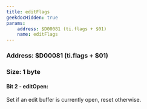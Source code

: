 ```yaml
---
title: editFlags
geekdocHidden: true
params:
    address: $D00081 (ti.flags + $01)
    name: editFlags
---
```


### Address: $D00081 (ti.flags + $01)

### Size: 1 byte

#### Bit 2 - editOpen:
Set if an edit buffer is currently open, reset otherwise.
